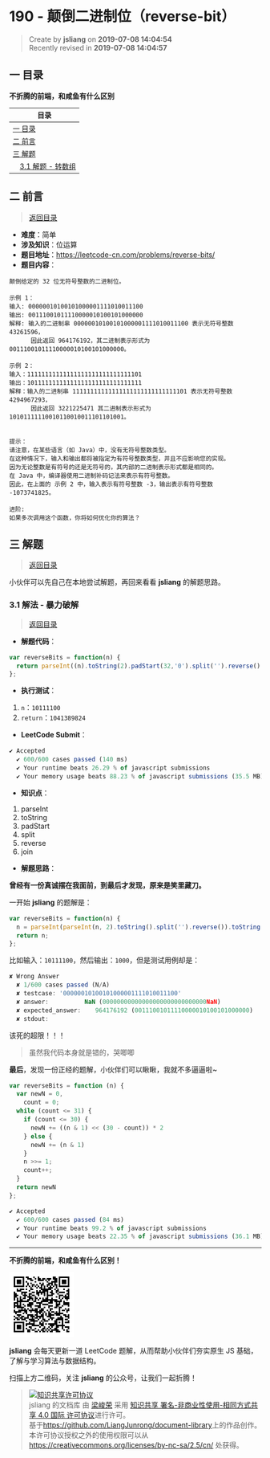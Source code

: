 190 - 颠倒二进制位（reverse-bit）
===

> Create by **jsliang** on **2019-07-08 14:04:54**  
> Recently revised in **2019-07-08 14:04:57**

## <a name="chapter-one" id="chapter-one">一 目录</a>

**不折腾的前端，和咸鱼有什么区别**

| 目录 |
| --- | 
| [一 目录](#chapter-one) | 
| <a name="catalog-chapter-two" id="catalog-chapter-two"></a>[二 前言](#chapter-two) |
| <a name="catalog-chapter-three" id="catalog-chapter-three"></a>[三 解题](#chapter-three) |
| &emsp;[3.1 解题 - 转数组](#chapter-three) |

## <a name="chapter-two" id="chapter-two">二 前言</a>

> [返回目录](#chapter-one)

* **难度**：简单
* **涉及知识**：位运算
* **题目地址**：https://leetcode-cn.com/problems/reverse-bits/
* **题目内容**：

```
颠倒给定的 32 位无符号整数的二进制位。

示例 1：
输入: 00000010100101000001111010011100
输出: 00111001011110000010100101000000
解释: 输入的二进制串 00000010100101000001111010011100 表示无符号整数 43261596，
      因此返回 964176192，其二进制表示形式为 00111001011110000010100101000000。

示例 2：
输入：11111111111111111111111111111101
输出：10111111111111111111111111111111
解释：输入的二进制串 11111111111111111111111111111101 表示无符号整数 4294967293，
      因此返回 3221225471 其二进制表示形式为 10101111110010110010011101101001。
 

提示：
请注意，在某些语言（如 Java）中，没有无符号整数类型。
在这种情况下，输入和输出都将被指定为有符号整数类型，并且不应影响您的实现。
因为无论整数是有符号的还是无符号的，其内部的二进制表示形式都是相同的。
在 Java 中，编译器使用二进制补码记法来表示有符号整数。
因此，在上面的 示例 2 中，输入表示有符号整数 -3，输出表示有符号整数 -1073741825。

进阶:
如果多次调用这个函数，你将如何优化你的算法？
```

## <a name="chapter-three" id="chapter-three">三 解题</a>

> [返回目录](#chapter-one)

小伙伴可以先自己在本地尝试解题，再回来看看 **jsliang** 的解题思路。

### <a name="chapter-three-one" id="chapter-three-one">3.1 解法 - 暴力破解</a>

> [返回目录](#chapter-one)

* **解题代码**：

```js
var reverseBits = function(n) {
  return parseInt((n).toString(2).padStart(32,'0').split('').reverse().join(''),2)
};
```

* **执行测试**：

1. `n`：`10111100`
2. `return`：`1041389824`

* **LeetCode Submit**：

```js
✔ Accepted
  ✔ 600/600 cases passed (140 ms)
  ✔ Your runtime beats 26.29 % of javascript submissions
  ✔ Your memory usage beats 88.23 % of javascript submissions (35.5 MB)
```

* **知识点**：

1. parseInt
2. toString
3. padStart
4. split
5. reverse
6. join

* **解题思路**：

**曾经有一份真诚摆在我面前，到最后才发现，原来是笑里藏刀。**

一开始 **jsliang** 的题解是：

```js
var reverseBits = function(n) {
  n = parseInt(parseInt(n, 2).toString().split('').reverse()).toString(2);
  return n;
};
```

比如输入：`10111100`，然后输出：`1000`，但是测试用例却是：

```js
✘ Wrong Answer
  ✘ 1/600 cases passed (N/A)
  ✘ testcase: '00000010100101000001111010011100'
  ✘ answer:          NaN (00000000000000000000000000000NaN)
  ✘ expected_answer:    964176192 (00111001011110000010100101000000)
  ✘ stdout:
```

该死的超限！！！

> 虽然我代码本身就是错的，哭唧唧

**最后**，发现一份正经的题解，小伙伴们可以瞅瞅，我就不多逼逼啦~

```js
var reverseBits = function (n) {
  var newN = 0,
    count = 0;
  while (count <= 31) {
    if (count <= 30) {
      newN += ((n & 1) << (30 - count)) * 2
    } else {
      newN += (n & 1)
    }
    n >>= 1;
    count++;
  }
  return newN
};
```

```js
✔ Accepted
  ✔ 600/600 cases passed (84 ms)
  ✔ Your runtime beats 99.2 % of javascript submissions
  ✔ Your memory usage beats 22.35 % of javascript submissions (36.1 MB)
```

---

**不折腾的前端，和咸鱼有什么区别！**

![图](../../../public-repertory/img/z-small-wechat-public-address.jpg)

**jsliang** 会每天更新一道 LeetCode 题解，从而帮助小伙伴们夯实原生 JS 基础，了解与学习算法与数据结构。

扫描上方二维码，关注 **jsliang** 的公众号，让我们一起折腾！

> <a rel="license" href="http://creativecommons.org/licenses/by-nc-sa/4.0/"><img alt="知识共享许可协议" style="border-width:0" src="https://i.creativecommons.org/l/by-nc-sa/4.0/88x31.png" /></a><br /><span xmlns:dct="http://purl.org/dc/terms/" property="dct:title">jsliang 的文档库</span> 由 <a xmlns:cc="http://creativecommons.org/ns#" href="https://github.com/LiangJunrong/document-library" property="cc:attributionName" rel="cc:attributionURL">梁峻荣</a> 采用 <a rel="license" href="http://creativecommons.org/licenses/by-nc-sa/4.0/">知识共享 署名-非商业性使用-相同方式共享 4.0 国际 许可协议</a>进行许可。<br />基于<a xmlns:dct="http://purl.org/dc/terms/" href="https://github.com/LiangJunrong/document-library" rel="dct:source">https://github.com/LiangJunrong/document-library</a>上的作品创作。<br />本许可协议授权之外的使用权限可以从 <a xmlns:cc="http://creativecommons.org/ns#" href="https://creativecommons.org/licenses/by-nc-sa/2.5/cn/" rel="cc:morePermissions">https://creativecommons.org/licenses/by-nc-sa/2.5/cn/</a> 处获得。